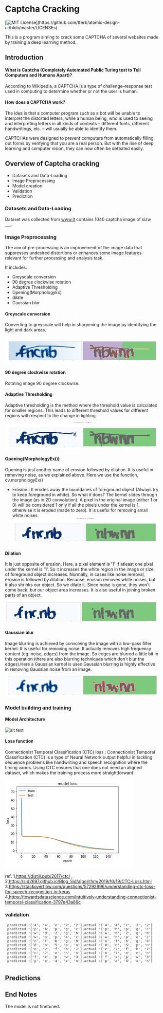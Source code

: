
# Captcha Cracking

[![MIT License](https://img.shields.io/apm/l/atomic-design-ui.svg?)](https://github.com/tterb/atomic-design-ui/blob/master/LICENSEs)

This is a program aiming to crack some CAPTCHA of several websites made by training a deep learning method.




## Introduction 

#### What is Captcha (Completely Automated Public Turing test to Tell Computers and Humans Apart)?

According to Wikipedia, a CAPTCHA is a type of challenge–response test used in computing to determine whether or not the user is human.


#### How does a CAPTCHA work?

The idea is that a computer program such as a bot will be unable to interpret the distorted letters, while a human being, who is used to seeing and interpreting letters in all kinds of contexts – different fonts, different handwritings, etc. – will usually be able to identify them.

CAPTCHAs were designed to prevent computers from automatically filling out forms by verifying that you are a real person. But with the rise of deep learning and computer vision, they can now often be defeated easily.


## Overview of Captcha cracking
- Datasets and Data-Loading
- Image Preprocessing
- Model creation
- Validation
- Prediction
### Datasets and Data-Loading

Dataset was collected from www.It contains 1040 captcha image of sizw ___.

### Image Preprocessing

The aim of pre-processing is an improvement of the image data that suppresses undesired distortions or enhances some image features relevant for further processing and analysis task.

It includes:
- Greyscale conversion
- 90 degree clockwise rotation
- Adaptive Thresholding
- Opening(MorphologyEx)
- dilate
- Gaussian blur


#### Greyscale conversion

Converting to greyscale will help in sharpening the image by identifying the light and dark areas.

![alt text](https://raw.githubusercontent.com/vivekalex61/captcha_cracking/main/images/grayscale_captcha.png)

#### 90 degree clockwise rotation
Rotating image 90 degree clockwise.

#### Adaptive Thresholding

Adaptive thresholding is the method where the threshold value is calculated for smaller regions. This leads to different threshold values for different regions with respect to the change in lighting. 

![alt text](https://raw.githubusercontent.com/vivekalex61/captcha_cracking/main/images/aadaptivethresholdingcaptcha.png)

#### Opening(MorphologyEx())

Opening is just another name of erosion followed by dilation. It is useful in removing noise, as we explained above. Here we use the function, cv.morphologyEx()
- Erosion : It erodes away the boundaries of foreground object (Always try to keep foreground in white). So what it does? The kernel slides through the image (as in 2D convolution). A pixel in the original image (either 1 or 0) will be considered 1 only if all the pixels under the kernel is 1, otherwise it is eroded (made to zero). It is useful for removing small white noises 
![alt text](https://raw.githubusercontent.com/vivekalex61/captcha_cracking/main/images/morphx_captcha.png)

#### Dilation
It is just opposite of erosion. Here, a pixel element is '1' if atleast one pixel under the kernel is '1'. So it increases the white region in the image or size of foreground object increases. Normally, in cases like noise removal, erosion is followed by dilation. Because, erosion removes white noises, but it also shrinks our object. So we dilate it. Since noise is gone, they won't come back, but our object area increases. It is also useful in joining broken parts of an object.
![alt text](https://raw.githubusercontent.com/vivekalex61/captcha_cracking/main/images/dilate_cpatcha.png)

#### Gaussian blur 
Image blurring is achieved by convolving the image with a low-pass filter kernel. It is useful for removing noise. It actually removes high frequency content (eg: noise, edges) from the image. So edges are blurred a little bit in this operation (there are also blurring techniques which don't blur the edges).Here a Gaussian kernel is used.Gaussian blurring is highly effective in removing Gaussian noise from an image.
![alt text](https://raw.githubusercontent.com/vivekalex61/captcha_cracking/main/images/gaussina_blur_captcha.png)

### Model building and training
#### Model Architecture
![alt text](https://raw.githubusercontent.com/vivekalex61/captcha_cracking/main/images/captcha_model.png.png)


#### Loss function

Connectionist Temporal Classification (CTC) loss :
Connectionist Temporal Classification (CTC) is a type of Neural Network output helpful in tackling sequence problems like handwriting and speech recognition where the timing varies. Using CTC ensures that one does not need an aligned dataset, which makes the training process more straightforward.

![alt text](https://raw.githubusercontent.com/vivekalex61/captcha_cracking/main/images/training_epoch.png)

ref: 1,https://distill.pub/2017/ctc/ , 2,https://sid2697.github.io/Blog_Sid/algorithm/2019/10/19/CTC-Loss.html
3,https://stackoverflow.com/questions/57292896/understanding-ctc-loss-for-speech-recognition-in-keras
4,https://towardsdatascience.com/intuitively-understanding-connectionist-temporal-classification-3797e43a86c

### validation 

![alt text](https://raw.githubusercontent.com/vivekalex61/captcha_cracking/main/images/evaluation_capt.png)

## Predictions


## End Notes
The model is not finetuned. 
